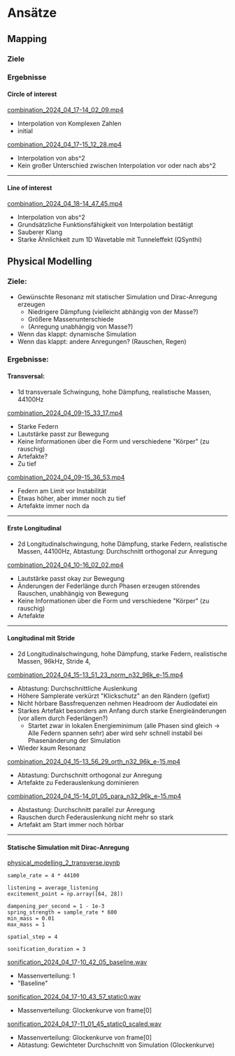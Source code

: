 





# Ansätze

## Mapping



### Ziele



### Ergebnisse

#### Circle of interest

[combination_2024_04_17-14_02_09.mp4](results%2Fmapping%2Fcombination_2024_04_17-14_02_09.mp4)
- Interpolation von Komplexen Zahlen
- initial

[combination_2024_04_17-15_12_28.mp4](results%2Fmapping%2Fcombination_2024_04_17-15_12_28.mp4)
- Interpolation von abs^2
- Kein großer Unterschied zwischen Interpolation vor oder nach abs^2

---

#### Line of interest

[combination_2024_04_18-14_47_45.mp4](results%2Fmapping%2Fcombination_2024_04_18-14_47_45.mp4)
- Interpolation von abs^2
- Grundsätzliche Funktionsfähigkeit von Interpolation bestätigt
- Sauberer Klang
- Starke Ähnlichkeit zum 1D Wavetable mit Tunneleffekt (QSynthi)


## Physical Modelling


### Ziele:
- Gewünschte Resonanz mit statischer Simulation und Dirac-Anregung erzeugen
  - Niedrigere Dämpfung (vielleicht abhängig von der Masse?)
  - Größere Massenunterschiede
  - (Anregung unabhängig von Masse?)
- Wenn das klappt: dynamische Simulation
- Wenn das klappt: andere Anregungen? (Rauschen, Regen)


### Ergebnisse:

#### Transversal:
- 1d transversale Schwingung, hohe Dämpfung, realistische Massen, 44100Hz

[combination_2024_04_09-15_33_17.mp4](results%2Fphysical_modelling%2Fcombination_2024_04_09-15_33_17.mp4)
- Starke Federn
- Lautstärke passt zur Bewegung
- Keine Informationen über die Form und verschiedene "Körper" (zu rauschig)
- Artefakte?
- Zu tief

[combination_2024_04_09-15_36_53.mp4](results%2Fphysical_modelling%2Fcombination_2024_04_09-15_36_53.mp4)
- Federn am Limit vor Instabilität
- Etwas höher, aber immer noch zu tief  
- Artefakte immer noch da

---

#### Erste Longitudinal
- 2d Longitudinalschwingung, hohe Dämpfung, starke Federn, realistische Massen, 44100Hz, Abtastung: Durchschnitt orthogonal zur Anregung

[combination_2024_04_10-16_02_02.mp4](results%2Fphysical_modelling%2Fcombination_2024_04_10-16_02_02.mp4)
- Lautstärke passt okay zur Bewegung
- Änderungen der Federlänge durch Phasen erzeugen störendes Rauschen, unabhängig von Bewegung 
- Keine Informationen über die Form und verschiedene "Körper" (zu rauschig)
- Artefakte

---

#### Longitudinal mit Stride
- 2d Longitudinalschwingung, hohe Dämpfung, starke Federn, realistische Massen, 96kHz, Stride 4,

[combination_2024_04_15-13_51_23_norm_n32_96k_e-15.mp4](results%2Fphysical_modelling%2Fcombination_2024_04_15-13_51_23_norm_n32_96k_e-15.mp4)
- Abtastung: Durchschnittliche Auslenkung
- Höhere Samplerate verkürzt "Klickschutz" an den Rändern (gefixt)
- Nicht hörbare Bassfrequenzen nehmen Headroom der Audiodatei ein
- Starkes Artefakt besonders am Anfang durch starke Energieänderungen (vor allem durch Federlängen?)
  - Startet zwar in lokalen Energieminimum (alle Phasen sind gleich -> Alle Federn spannen sehr) aber wird sehr schnell instabil bei Phasenänderung der Simulation
- Wieder kaum Resonanz

[combination_2024_04_15-13_56_29_orth_n32_96k_e-15.mp4](results%2Fphysical_modelling%2Fcombination_2024_04_15-13_56_29_orth_n32_96k_e-15.mp4)
- Abtastung: Durchschnitt orthogonal zur Anregung
- Artefakte zu Federauslenkung dominieren

[combination_2024_04_15-14_01_05_para_n32_96k_e-15.mp4](results%2Fphysical_modelling%2Fcombination_2024_04_15-14_01_05_para_n32_96k_e-15.mp4)
- Abstastung: Durchschnitt parallel zur Anregung
- Rauschen durch Federauslenkung nicht mehr so stark
- Artefakt am Start immer noch hörbar

---

#### Statische Simulation mit Dirac-Anregung
[physical_modelling_2_transverse.ipynb](physical_modelling_2_transverse.ipynb)
````
sample_rate = 4 * 44100

listening = average_listening
excitement_point = np.array([64, 28])

dampening_per_second = 1 - 1e-3
spring_strength = sample_rate * 600
min_mass = 0.01
max_mass = 1

spatial_step = 4

sonification_duration = 3
````

[sonification_2024_04_17-10_42_05_baseline.wav](results%2Fphysical_modelling%2Fsonification_2024_04_17-10_42_05_baseline.wav)
- Massenverteilung: 1
- "Baseline"

[sonification_2024_04_17-10_43_57_static0.wav](results%2Fphysical_modelling%2Fsonification_2024_04_17-10_43_57_static0.wav)
- Massenverteilung: Glockenkurve von frame[0]

[sonification_2024_04_17-11_01_45_static0_scaled.wav](results%2Fphysical_modelling%2Fsonification_2024_04_17-11_01_45_static0_scaled.wav)
- Massenverteilung: Glockenkurve von frame[0]
- Abtastung: Gewichteter Durchschnitt von Simulation (Glockenkurve)